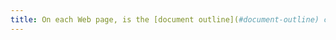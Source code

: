 ```yaml
---
title: On each Web page, is the [document outline](#document-outline) coherent (except in particular cases)?
---
```

